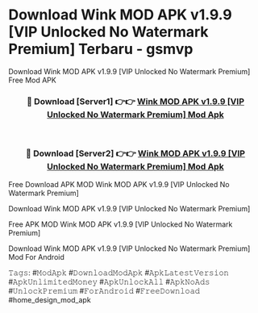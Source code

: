 # Download Wink MOD APK v1.9.9 [VIP Unlocked No Watermark Premium] Terbaru - gsmvp
Download Wink MOD APK v1.9.9 [VIP Unlocked No Watermark Premium] Free Mod APK

<div align="center">
<h3>🔴 Download [Server1] 👉👉 <a href="https://apk-comot.site?title=Wink_MOD_APK_v1.9.9_[VIP_Unlocked_No_Watermark_Premium]">Wink MOD APK v1.9.9 [VIP Unlocked No Watermark Premium] Mod Apk</a></h3><br>

<h3>🔴 Download [Server2] 👉👉 <a href="https://apk-comot.site?title=Wink_MOD_APK_v1.9.9_[VIP_Unlocked_No_Watermark_Premium]">Wink MOD APK v1.9.9 [VIP Unlocked No Watermark Premium] Mod Apk</a></h3>
</div>


Free Download APK MOD Wink MOD APK v1.9.9 [VIP Unlocked No Watermark Premium]

Download Wink MOD APK v1.9.9 [VIP Unlocked No Watermark Premium] 

Free APK MOD Wink MOD APK v1.9.9 [VIP Unlocked No Watermark Premium] 

Download Wink MOD APK v1.9.9 [VIP Unlocked No Watermark Premium] Mod For Android

𝚃𝚊𝚐𝚜: #𝙼𝚘𝚍𝙰𝚙𝚔 #𝙳𝚘𝚠𝚗𝚕𝚘𝚊𝚍𝙼𝚘𝚍𝙰𝚙𝚔 #𝙰𝚙𝚔𝙻𝚊𝚝𝚎𝚜𝚝𝚅𝚎𝚛𝚜𝚒𝚘𝚗 #𝙰𝚙𝚔𝚄𝚗𝚕𝚒𝚖𝚒𝚝𝚎𝚍𝙼𝚘𝚗𝚎𝚢 #𝙰𝚙𝚔𝚄𝚗𝚕𝚘𝚌𝚔𝙰𝚕𝚕 #𝙰𝚙𝚔𝙽𝚘𝙰𝚍𝚜 #𝚄𝚗𝚕𝚘𝚌𝚔𝙿𝚛𝚎𝚖𝚒𝚞𝚖 #𝙵𝚘𝚛𝙰𝚗𝚍𝚛𝚘𝚒𝚍 #𝙵𝚛𝚎𝚎𝙳𝚘𝚠𝚗𝚕𝚘𝚊𝚍 #home_design_mod_apk